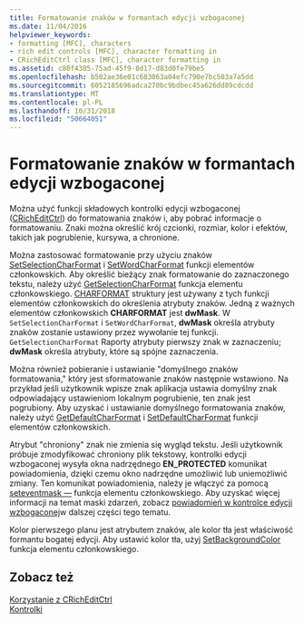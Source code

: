 ```yaml
---
title: Formatowanie znaków w formantach edycji wzbogaconej
ms.date: 11/04/2016
helpviewer_keywords:
- formatting [MFC], characters
- rich edit controls [MFC], character formatting in
- CRichEditCtrl class [MFC], character formatting in
ms.assetid: c80f4305-75ad-45f9-8d17-d83d0fe79be5
ms.openlocfilehash: b502ae36e01c683063a04efc790e7bc503a7a5dd
ms.sourcegitcommit: 6052185696adca270bc9bdbec45a626dd89cdcdd
ms.translationtype: MT
ms.contentlocale: pl-PL
ms.lasthandoff: 10/31/2018
ms.locfileid: "50664051"
---
```

# <a name="character-formatting-in-rich-edit-controls"></a>Formatowanie znaków w formantach edycji wzbogaconej

Można użyć funkcji składowych kontrolki edycji wzbogaconej ([CRichEditCtrl](../mfc/reference/cricheditctrl-class.md)) do formatowania znaków i, aby pobrać informacje o formatowaniu. Znaki można określić krój czcionki, rozmiar, kolor i efektów, takich jak pogrubienie, kursywa, a chronione.

Można zastosować formatowanie przy użyciu znaków [SetSelectionCharFormat](../mfc/reference/cricheditctrl-class.md#setselectioncharformat) i [SetWordCharFormat](../mfc/reference/cricheditctrl-class.md#setwordcharformat) funkcji elementów członkowskich. Aby określić bieżący znak formatowanie do zaznaczonego tekstu, należy użyć [GetSelectionCharFormat](../mfc/reference/cricheditctrl-class.md#getselectioncharformat) funkcja elementu członkowskiego. [CHARFORMAT](/windows/desktop/api/richedit/ns-richedit-_charformat) struktury jest używany z tych funkcji elementów członkowskich do określenia atrybuty znaków. Jedną z ważnych elementów członkowskich **CHARFORMAT** jest **dwMask**. W `SetSelectionCharFormat` i `SetWordCharFormat`, **dwMask** określa atrybuty znaków zostanie ustawiony przez wywołanie tej funkcji. `GetSelectionCharFormat` Raporty atrybuty pierwszy znak w zaznaczeniu; **dwMask** określa atrybuty, które są spójne zaznaczenia.

Można również pobieranie i ustawianie "domyślnego znaków formatowania," który jest sformatowanie znaków następnie wstawiono. Na przykład jeśli użytkownik wpisze znak aplikacja ustawia domyślny znak odpowiadający ustawieniom lokalnym pogrubienie, ten znak jest pogrubiony. Aby uzyskać i ustawianie domyślnego formatowania znaków, należy użyć [GetDefaultCharFormat](../mfc/reference/cricheditctrl-class.md#getdefaultcharformat) i [SetDefaultCharFormat](../mfc/reference/cricheditctrl-class.md#setdefaultcharformat) funkcji elementów członkowskich.

Atrybut "chroniony" znak nie zmienia się wygląd tekstu. Jeśli użytkownik próbuje zmodyfikować chroniony plik tekstowy, kontrolki edycji wzbogaconej wysyła okna nadrzędnego **EN_PROTECTED** komunikat powiadomienia, dzięki czemu okno nadrzędne umożliwić lub uniemożliwić zmiany. Ten komunikat powiadomienia, należy je włączyć za pomocą [seteventmask —](../mfc/reference/cricheditctrl-class.md#seteventmask) funkcja elementu członkowskiego. Aby uzyskać więcej informacji na temat maski zdarzeń, zobacz [powiadomień w kontrolce edycji wzbogaconej](../mfc/notifications-from-a-rich-edit-control.md)w dalszej części tego tematu.

Kolor pierwszego planu jest atrybutem znaków, ale kolor tła jest właściwość formantu bogatej edycji. Aby ustawić kolor tła, użyj [SetBackgroundColor](../mfc/reference/cricheditctrl-class.md#setbackgroundcolor) funkcja elementu członkowskiego.

## <a name="see-also"></a>Zobacz też

[Korzystanie z CRichEditCtrl](../mfc/using-cricheditctrl.md)<br/>
[Kontrolki](../mfc/controls-mfc.md)

